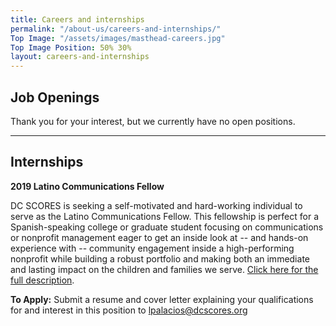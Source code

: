 ```yaml
---
title: Careers and internships
permalink: "/about-us/careers-and-internships/"
Top Image: "/assets/images/masthead-careers.jpg"
Top Image Position: 50% 30%
layout: careers-and-internships
---
```


## Job Openings

Thank you for your interest, but we currently have no open positions.
 
---

## Internships

**2019 Latino Communications Fellow**

DC SCORES is seeking a self-motivated and hard-working individual to serve as the Latino Communications Fellow. This fellowship is perfect for a Spanish-speaking college or graduate student focusing on communications or nonprofit management eager to get an inside look at -- and hands-on experience with -- community engagement inside a high-performing nonprofit while building a robust portfolio and making both an immediate and lasting impact on the children and families we serve. [Click here for the full description](https://drive.google.com/file/d/1i63XwkpvKARrCPHUfKP47VU4JtU7JAxb/view?usp=sharing).

**To Apply:** Submit a resume and cover letter explaining your qualifications for and interest in this position
to lpalacios@dcscores.org